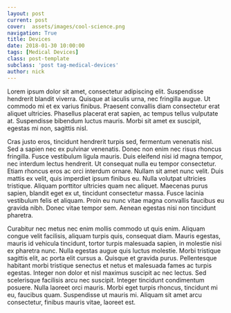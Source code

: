 ```yaml
---
layout: post
current: post
cover:  assets/images/cool-science.png
navigation: True
title: Devices
date: 2018-01-30 10:00:00
tags: [Medical Devices]
class: post-template
subclass: 'post tag-medical-devices'
author: nick
---
```


Lorem ipsum dolor sit amet, consectetur adipiscing elit. Suspendisse hendrerit blandit viverra. Quisque at iaculis urna, nec fringilla augue. Ut commodo mi et ex varius finibus. Praesent convallis diam consectetur erat aliquet ultricies. Phasellus placerat erat sapien, ac tempus tellus vulputate at. Suspendisse bibendum luctus mauris. Morbi sit amet ex suscipit, egestas mi non, sagittis nisl.

Cras justo eros, tincidunt hendrerit turpis sed, fermentum venenatis nisl. Sed a sapien nec ex pulvinar venenatis. Donec non enim nec risus rhoncus fringilla. Fusce vestibulum ligula mauris. Duis eleifend nisi id magna tempor, nec interdum lectus hendrerit. Ut consequat nulla eu tempor consectetur. Etiam rhoncus eros ac orci interdum ornare. Nullam sit amet nunc velit. Duis mattis ex velit, quis imperdiet ipsum finibus eu. Nulla volutpat ultricies tristique. Aliquam porttitor ultricies quam nec aliquet. Maecenas purus sapien, blandit eget ex ut, tincidunt consectetur massa. Fusce lacinia vestibulum felis et aliquam. Proin eu nunc vitae magna convallis faucibus eu gravida nibh. Donec vitae tempor sem. Aenean egestas nisi non tincidunt pharetra.

Curabitur nec metus nec enim mollis commodo ut quis enim. Aliquam congue velit facilisis, aliquam turpis quis, consequat diam. Mauris egestas, mauris id vehicula tincidunt, tortor turpis malesuada sapien, in molestie nisi ex pharetra nunc. Nulla egestas augue quis luctus molestie. Morbi tristique sagittis elit, ac porta elit cursus a. Quisque et gravida purus. Pellentesque habitant morbi tristique senectus et netus et malesuada fames ac turpis egestas. Integer non dolor et nisl maximus suscipit ac nec lectus. Sed scelerisque facilisis arcu nec suscipit. Integer tincidunt condimentum posuere. Nulla laoreet orci mauris. Morbi eget turpis rhoncus, tincidunt mi eu, faucibus quam. Suspendisse ut mauris mi. Aliquam sit amet arcu consectetur, finibus mauris vitae, laoreet est.
